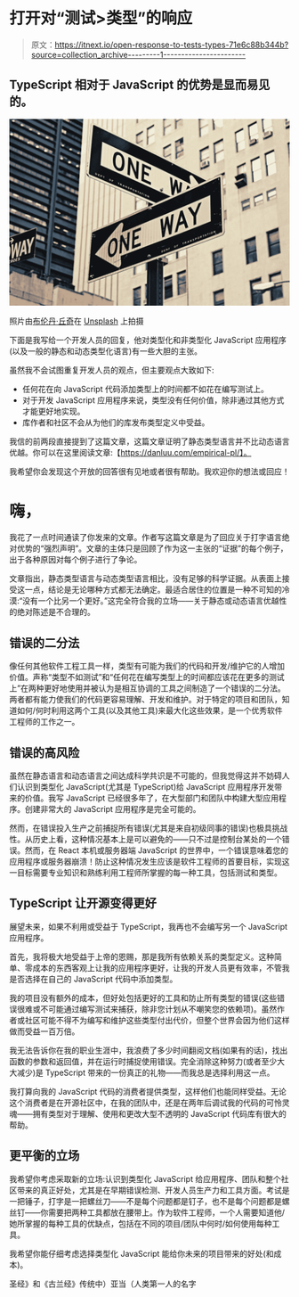 # 打开对“测试>类型”的响应

> 原文：<https://itnext.io/open-response-to-tests-types-71e6c88b344b?source=collection_archive---------1----------------------->

## TypeScript 相对于 JavaScript 的优势是显而易见的。

![](img/62175047e8307f4e1acf8fe58abaa280.png)

照片由[布伦丹·丘奇](https://unsplash.com/@bdchu614?utm_source=medium&utm_medium=referral)在 [Unsplash](https://unsplash.com?utm_source=medium&utm_medium=referral) 上拍摄

下面是我写给一个开发人员的回复，他对类型化和非类型化 JavaScript 应用程序(以及一般的静态和动态类型化语言)有一些大胆的主张。

虽然我不会试图重复开发人员的观点，但主要观点大致如下:

*   任何花在向 JavaScript 代码添加类型上的时间都不如花在编写测试上。
*   对于开发 JavaScript 应用程序来说，类型没有任何价值，除非通过其他方式才能更好地实现。
*   库作者和社区不会从为他们的库发布类型定义中受益。

我信的前两段直接提到了这篇文章，这篇文章证明了静态类型语言并不比动态语言优越。你可以在这里阅读文章:【https://danluu.com/empirical-pl/】。

我希望你会发现这个开放的回答很有见地或者很有帮助。我欢迎你的想法或回应！

# 嗨，

我花了一点时间通读了你发来的文章。作者写这篇文章是为了回应关于打字语言绝对优势的“强烈声明”。文章的主体只是回顾了作为这一主张的“证据”的每个例子，出于各种原因对每个例子进行了争论。

文章指出，静态类型语言与动态类型语言相比，没有足够的科学证据。从表面上接受这一点，结论是无论哪种方式都无法确定。最适合居住的位置是一种不可知的冷漠:“没有一个比另一个更好。”这完全符合我的立场——关于静态或动态语言优越性的绝对陈述是不合理的。

## 错误的二分法

像任何其他软件工程工具一样，类型有可能为我们的代码和开发/维护它的人增加价值。声称“类型不如测试”和“任何花在编写类型上的时间都应该花在更多的测试上”在两种更好地使用并被认为是相互协调的工具之间制造了一个错误的二分法。两者都有能力使我们的代码更容易理解、开发和维护。对于特定的项目和团队，知道如何/何时利用这两个工具(以及其他工具)来最大化这些效果，是一个优秀软件工程师的工作之一。

## 错误的高风险

虽然在静态语言和动态语言之间达成科学共识是不可能的，但我觉得这并不妨碍人们认识到类型化 JavaScript(尤其是 TypeScript)给 JavaScript 应用程序开发带来的价值。我写 JavaScript 已经很多年了，在大型部门和团队中构建大型应用程序。创建非常大的 JavaScript 应用程序是完全可能的。

然而，在错误投入生产之前捕捉所有错误(尤其是来自初级同事的错误)也极具挑战性。从历史上看，这种情况基本上是可以避免的——只不过是控制台某处的一个错误。然而，在 React 本机或服务器端 JavaScript 的世界中，一个错误意味着您的应用程序或服务器崩溃！防止这种情况发生应该是软件工程师的首要目标，实现这一目标需要专业知识和熟练利用工程师所掌握的每一种工具，包括测试和类型。

## TypeScript 让开源变得更好

展望未来，如果不利用或受益于 TypeScript，我再也不会编写另一个 JavaScript 应用程序。

首先，我将极大地受益于上帝的恩赐，那是我所有依赖关系的类型定义。这种简单、零成本的东西客观上让我的应用程序更好，让我的开发人员更有效率，不管我是否选择在自己的 JavaScript 代码中添加类型。

我的项目没有额外的成本，但好处包括更好的工具和防止所有类型的错误(这些错误很难或不可能通过编写测试来捕获，除非您计划从不嘲笑您的依赖项)。虽然作者或社区可能不得不为编写和维护这些类型付出代价，但整个世界会因为他们这样做而受益一百万倍。

我无法告诉你在我的职业生涯中，我浪费了多少时间翻阅文档(如果有的话)，找出函数的参数和返回值，并在运行时捕捉使用错误。完全消除这种努力(或者至少大大减少)是 TypeScript 带来的一份真正的礼物——而我总是选择利用这一点。

我打算向我的 JavaScript 代码的消费者提供类型，这样他们也能同样受益。无论这个消费者是在开源社区中，在我的团队中，还是在两年后调试我的代码的可怜灵魂——拥有类型对于理解、使用和更改大型不透明的 JavaScript 代码库有很大的帮助。

## 更平衡的立场

我希望你考虑采取新的立场:认识到类型化 JavaScript 给应用程序、团队和整个社区带来的真正好处，尤其是在早期错误检测、开发人员生产力和工具方面。考试是一把锤子，打字是一把螺丝刀——不是每个问题都是钉子，也不是每个问题都是螺丝钉——你需要把两种工具都放在腰带上。作为软件工程师，一个人需要知道他/她所掌握的每种工具的优缺点，包括在不同的项目/团队中何时/如何使用每种工具。

我希望你能仔细考虑选择类型化 JavaScript 能给你未来的项目带来的好处(和成本)。

圣经》和《古兰经》传统中）亚当（人类第一人的名字